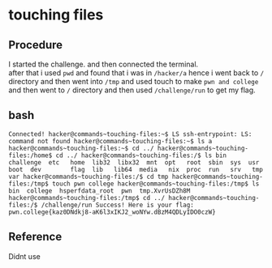 # touching files

## Procedure
I started the challenge. and then connected the terminal.<br>
after that i used `pwd` and found that i was in `/hacker/a` hence i went back to `/` directory and then went into `/tmp` and used touch to make `pwn and college` and then went to `/` directory 
and then used `/challenge/run` to get my flag.

## bash
`Connected!
hacker@commands~touching-files:~$ LS
ssh-entrypoint: LS: command not found
hacker@commands~touching-files:~$ ls
a
hacker@commands~touching-files:~$ cd ../
hacker@commands~touching-files:/home$ cd ../
hacker@commands~touching-files:/$ ls
bin   challenge  etc   home  lib32  libx32  mnt  opt   root  sbin  sys  usr
boot  dev        flag  lib   lib64  media   nix  proc  run   srv   tmp  var
hacker@commands~touching-files:/$ cd tmp
hacker@commands~touching-files:/tmp$ touch pwn college
hacker@commands~touching-files:/tmp$ ls
bin  college  hsperfdata_root  pwn  tmp.XvrUsDZh8M
hacker@commands~touching-files:/tmp$ cd ../
hacker@commands~touching-files:/$ /challenge/run
Success! Here is your flag:
pwn.college{kaz0DNdkj8-aK6l3xIKJ2_woNYw.dBzM4QDLyIDO0czW}`

## Reference
Didnt use
